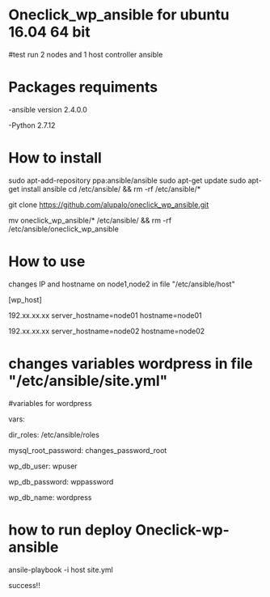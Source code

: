 # Oneclick_wp_ansible for ubuntu 16.04 64 bit 

#test run 2 nodes and 1 host controller ansible


# Packages requiments

-ansible version 2.4.0.0

-Python 2.7.12



# How to install 
sudo apt-add-repository ppa:ansible/ansible
sudo 
apt-get update
sudo apt-get install ansible
cd /etc/ansible/ && rm -rf /etc/ansible/*

git clone https://github.com/alupalo/oneclick_wp_ansible.git 

mv oneclick_wp_ansible/* /etc/ansible/ && rm -rf /etc/ansible/oneclick_wp_ansible



# How to use 
changes IP and hostname on node1,node2 in file "/etc/ansible/host"



[wp_host]

192.xx.xx.xx server_hostname=node01 hostname=node01

192.xx.xx.xx server_hostname=node02 hostname=node02




# changes variables wordpress in file "/etc/ansible/site.yml"


#variables for wordpress
 
vars:
   
  dir_roles: /etc/ansible/roles
   
  mysql_root_password: changes_password_root
   
  wp_db_user: wpuser
   
  wp_db_password: wppassword
   
  wp_db_name: wordpress



# how to run deploy Oneclick-wp-ansible

ansile-playbook -i host site.yml



success!!
